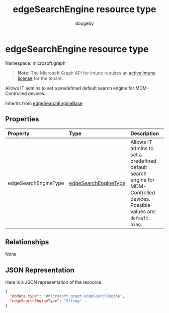 ﻿---
title: "edgeSearchEngine resource type"
description: "Allows IT admins to set a predefined default search engine for MDM-Controlled devices."
author: "dougeby"
localization_priority: Normal
ms.prod: "intune"
doc_type: resourcePageType
---

# edgeSearchEngine resource type

Namespace: microsoft.graph

> **Note:** The Microsoft Graph API for Intune requires an [active Intune license](https://go.microsoft.com/fwlink/?linkid=839381) for the tenant.

Allows IT admins to set a predefined default search engine for MDM-Controlled devices.

Inherits from [edgeSearchEngineBase](../resources/intune-deviceconfig-edgesearchenginebase.md)

## Properties

| Property             | Type                                                                             | Description                                                                                                                    |
| :------------------- | :------------------------------------------------------------------------------- | :----------------------------------------------------------------------------------------------------------------------------- |
| edgeSearchEngineType | [edgeSearchEngineType](../resources/intune-deviceconfig-edgesearchenginetype.md) | Allows IT admins to set a predefined default search engine for MDM-Controlled devices. Possible values are: `default`, `bing`. |

## Relationships

None

## JSON Representation

Here is a JSON representation of the resource.

<!-- {
  "blockType": "resource",
  "@odata.type": "microsoft.graph.edgeSearchEngine"
}
-->

```json
{
  "@odata.type": "#microsoft.graph.edgeSearchEngine",
  "edgeSearchEngineType": "String"
}
```
